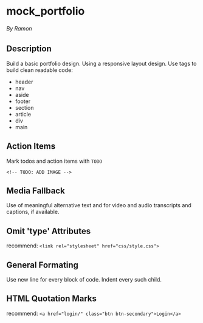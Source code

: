 # mock_portfolio

###### By Ramon 

## Description

Build a basic portfolio design. Using a responsive layout design. Use tags to build clean readable code:

  - header
  - nav
  - aside
  - footer
  - section
  - article
  - div
  - main
  
  ## Action Items
  
  Mark todos and action items with `TODO`

`<!-- TODO: ADD IMAGE -->`

## Media Fallback

Use of meaningful alternative text and for video and audio transcripts and captions, if available.

## Omit 'type' Attributes

recommend:
`<link rel="stylesheet" href="css/style.css">`

## General Formating

Use new line for every block of code. Indent every such child.

## HTML Quotation Marks

recommend:
`<a href="login/" class="btn btn-secondary">Login</a>`

